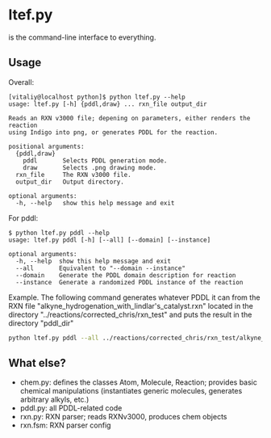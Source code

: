 ltef.py
=======

is the command-line interface to everything.

Usage
----
Overall:
```
[vitaliy@localhost python]$ python ltef.py --help
usage: ltef.py [-h] {pddl,draw} ... rxn_file output_dir

Reads an RXN v3000 file; depening on parameters, either renders the reaction
using Indigo into png, or generates PDDL for the reaction.

positional arguments:
  {pddl,draw}
    pddl       Selects PDDL generation mode.
    draw       Selects .png drawing mode.
  rxn_file     The RXN v3000 file.
  output_dir   Output directory.

optional arguments:
  -h, --help   show this help message and exit
```

For pddl:
```
$ python ltef.py pddl --help
usage: ltef.py pddl [-h] [--all] [--domain] [--instance]

optional arguments:
  -h, --help  show this help message and exit
  --all       Equivalent to "--domain --instance"
  --domain    Generate the PDDL domain description for reaction
  --instance  Generate a randomized PDDL instance of the reaction
```

Example. The following command generates whatever PDDL it can from the RXN file "alkyne_hydrogenation_with_lindlar\'s_catalyst.rxn" located in the directory "../reactions/corrected_chris/rxn_test" and puts the result in the directory "pddl_dir"
```sh
python ltef.py pddl --all ../reactions/corrected_chris/rxn_test/alkyne_hydrogenation_with_lindlar\'s_catalyst.rxn pddl_dir
```

What else?
----

* chem.py: defines the classes Atom, Molecule, Reaction; provides basic chemical manipulations (instantiates generic molecules, generates arbitrary alkyls, etc.)
* pddl.py: all PDDL-related code
* rxn.py: RXN parser; reads RXNv3000, produces chem objects
* rxn.fsm: RXN parser config

